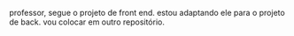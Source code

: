 professor, segue o projeto de front end. 
estou adaptando ele para o projeto de back. 
vou colocar em outro repositório.
